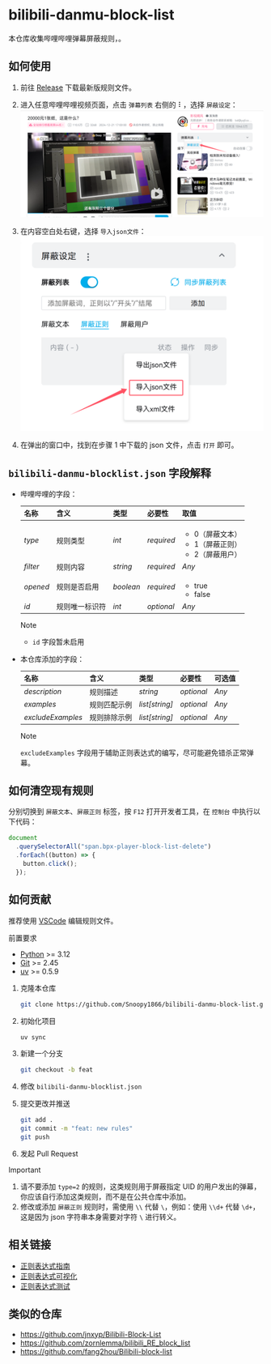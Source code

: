 # bilibili-danmu-block-list

本仓库收集哔哩哔哩弹幕屏蔽规则，。

## 如何使用

1. 前往 [Release](https://github.com/Snoopy1866/bilibili-danmu-block-list/releases) 下载最新版规则文件。

2. 进入任意哔哩哔哩视频页面，点击 `弹幕列表` 右侧的 ⠇，选择 `屏蔽设定`：
   ![step1](res/how-to-use-step-1.png)

3. 在内容空白处右键，选择 `导入json文件`：
   ![step2](res/how-to-use-step-2.png)

4. 在弹出的窗口中，找到在步骤 1 中下载的 json 文件，点击 `打开` 即可。

## `bilibili-danmu-blocklist.json` 字段解释

- 哔哩哔哩的字段：

  | 名称     | 含义           | 类型      | 必要性     | 取值                                                                        |
  | -------- | -------------- | --------- | ---------- | --------------------------------------------------------------------------- |
  | _type_   | 规则类型       | _int_     | _required_ | <ul><li>0（屏蔽文本）</li><li>1（屏蔽正则）</li><li>2（屏蔽用户）</li></ul> |
  | _filter_ | 规则内容       | _string_  | _required_ | _Any_                                                                       |
  | _opened_ | 规则是否启用   | _boolean_ | _required_ | <ul><li>true</li><li>false</li></ul>                                        |
  | _id_     | 规则唯一标识符 | _int_     | _optional_ | _Any_                                                                       |

  > [!NOTE]
  >
  > - `id` 字段暂未启用

- 本仓库添加的字段：

  | 名称              | 含义         | 类型           | 必要性     | 可选值 |
  | ----------------- | ------------ | -------------- | ---------- | ------ |
  | _description_     | 规则描述     | _string_       | _optional_ | _Any_  |
  | _examples_        | 规则匹配示例 | _list[string]_ | _optional_ | _Any_  |
  | _excludeExamples_ | 规则排除示例 | _list[string]_ | _optional_ | _Any_  |

  > [!NOTE]
  >
  > `excludeExamples` 字段用于辅助正则表达式的编写，尽可能避免错杀正常弹幕。

## 如何清空现有规则

分别切换到 `屏蔽文本`、`屏蔽正则` 标签，按 `F12` 打开开发者工具，在 `控制台` 中执行以下代码：

```javascript
document
  .querySelectorAll("span.bpx-player-block-list-delete")
  .forEach((button) => {
    button.click();
  });
```

## 如何贡献

推荐使用 [VSCode](https://code.visualstudio.com/Download) 编辑规则文件。

前置要求

- [Python](https://www.python.org/downloads) >= 3.12
- [Git](https://git-scm.com/downloads) >= 2.45
- [uv](https://docs.astral.sh/uv/getting-started/installation) >= 0.5.9

1. 克隆本仓库

   ```bash
   git clone https://github.com/Snoopy1866/bilibili-danmu-block-list.git
   ```

2. 初始化项目

   ```bash
   uv sync
   ```

3. 新建一个分支

   ```bash
   git checkout -b feat
   ```

4. 修改 `bilibili-danmu-blocklist.json`

5. 提交更改并推送

   ```bash
   git add .
   git commit -m "feat: new rules"
   git push
   ```

6. 发起 Pull Request

> [!IMPORTANT]
>
> 1. 请不要添加 `type=2` 的规则，这类规则用于屏蔽指定 UID 的用户发出的弹幕，你应该自行添加这类规则，而不是在公共仓库中添加。
> 2. 修改或添加 `屏蔽正则` 规则时，需使用 `\\` 代替 `\`，例如：使用 `\\d+` 代替 `\d+`，这是因为 json 字符串本身需要对字符 `\` 进行转义。

## 相关链接

- [正则表达式指南](https://docs.python.org/zh-cn/3.13/howto/regex.html)
- [正则表达式可视化](https://jex.im/regulex)
- [正则表达式测试](https://www.jyshare.com/front-end/854)

## 类似的仓库

- https://github.com/jnxyp/Bilibili-Block-List
- https://github.com/zornlemma/bilibili_RE_block_list
- https://github.com/fang2hou/Bilibili-block-list
